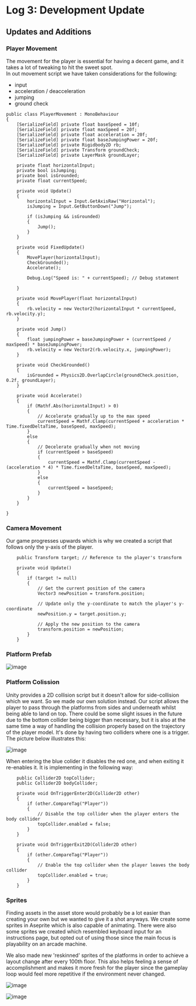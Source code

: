 # Log 3: Development Update

## Updates and Additions


### Player Movement

The movement for the player is essential for having a decent game, and it takes a lot of tweaking to hit the sweet spot.  
In out movement script we have taken considerations for the following:
- input
- acceleration / deacceleration
- jumping
- ground check

```
public class PlayerMovement : MonoBehaviour
{
    [SerializeField] private float baseSpeed = 10f;
    [SerializeField] private float maxSpeed = 20f;
    [SerializeField] private float acceleration = 20f;
    [SerializeField] private float baseJumpingPower = 20f;
    [SerializeField] private Rigidbody2D rb;
    [SerializeField] private Transform groundCheck;
    [SerializeField] private LayerMask groundLayer;

    private float horizontalInput;
    private bool isJumping;
    private bool isGrounded;
    private float currentSpeed;

    private void Update()
    {
        horizontalInput = Input.GetAxisRaw("Horizontal");
        isJumping = Input.GetButtonDown("Jump");

        if (isJumping && isGrounded)
        {
            Jump();
        }
    }

    private void FixedUpdate()
    {
        MovePlayer(horizontalInput);
        CheckGrounded();
        Accelerate();

        Debug.Log("Speed is: " + currentSpeed); // Debug statement

    }

    private void MovePlayer(float horizontalInput)
    {
        rb.velocity = new Vector2(horizontalInput * currentSpeed, rb.velocity.y);
    }

    private void Jump()
    {
        float jumpingPower = baseJumpingPower + (currentSpeed / maxSpeed) * baseJumpingPower;
        rb.velocity = new Vector2(rb.velocity.x, jumpingPower);
    }

    private void CheckGrounded()
    {
        isGrounded = Physics2D.OverlapCircle(groundCheck.position, 0.2f, groundLayer);
    }

    private void Accelerate()
    {
        if (Mathf.Abs(horizontalInput) > 0)
        {
            // Accelerate gradually up to the max speed
            currentSpeed = Mathf.Clamp(currentSpeed + acceleration * Time.fixedDeltaTime, baseSpeed, maxSpeed);
        }
        else
        {
            // Decelerate gradually when not moving
            if (currentSpeed > baseSpeed)
            {
                currentSpeed = Mathf.Clamp(currentSpeed - (acceleration * 4) * Time.fixedDeltaTime, baseSpeed, maxSpeed);
            }
            else
            {
                currentSpeed = baseSpeed;
            }
        }
    }

}

```

### Camera Movement

Our game progresses upwards which is why we created a script that follows only the y-axis of the player.


```
    public Transform target; // Reference to the player's transform

    private void Update()
    {
        if (target != null)
        {
            // Get the current position of the camera
            Vector3 newPosition = transform.position;

            // Update only the y-coordinate to match the player's y-coordinate
            newPosition.y = target.position.y;

            // Apply the new position to the camera
            transform.position = newPosition;
        }
    }

```

### Platform Prefab

![image](https://github.com/Esben-Andreas-Madsen/GMD1_Ascendia/assets/91538845/481ce523-6ba9-41f0-836c-0eefff94474a)

### Platform Colission
Unity provides a 2D collision script but it doesn't allow for side-collision which we want.
So we made our own solution instead. 
Our script allows the player to pass through the platforms from sides and underneath whilst being able to land on top.
There could be some slight issues in the future due to the bottom collider being bigger than necessary, but it is also at the same time a way of handling the collision properly based on the trajectory of the player model.
It's done by having two colliders where one is a trigger. The picture below illustrates this:

![image](https://github.com/Esben-Andreas-Madsen/GMD1_Ascendia/assets/91538845/182b98bd-1676-40c5-bddb-c1fdd0c27769)

When entering the blue colider it disables the red one, and when exiting it re-enables it.
It is implementing in the following way:


```
    public Collider2D topCollider;
    public Collider2D bodyCollider;

    private void OnTriggerEnter2D(Collider2D other)
    {
        if (other.CompareTag("Player"))
        {
            // Disable the top collider when the player enters the body collider
            topCollider.enabled = false;
        }
    }

    private void OnTriggerExit2D(Collider2D other)
    {
        if (other.CompareTag("Player"))
        {
            // Enable the top collider when the player leaves the body collider
            topCollider.enabled = true;
        }
    }
```

### Sprites

Finding assets in the asset store would probably be a lot easier than creating your own but we wanted to give it a shot anyways. We create some sprites in Aseprite which is also capable of animating. There were also some sprites we created which resembled keyboard input for an instructions page, but opted out of using those since the main focus is playability on an arcade machine.

We also made new 'reskinned' sprites of the platforms in order to achieve a layout change after every 100th floor. This also helps feeling a sense of accomplishment and makes it more fresh for the player since the gameplay loop would feel more repetitive if the environment never changed.

![image](https://github.com/Esben-Andreas-Madsen/GMD1_Ascendia/assets/91538845/28a44246-aa17-47c6-aa5d-f78162e34ad8)

![image](https://github.com/Esben-Andreas-Madsen/GMD1_Ascendia/assets/91538845/aee4c093-0b56-4e43-a30e-fe0e34e04fd9)

